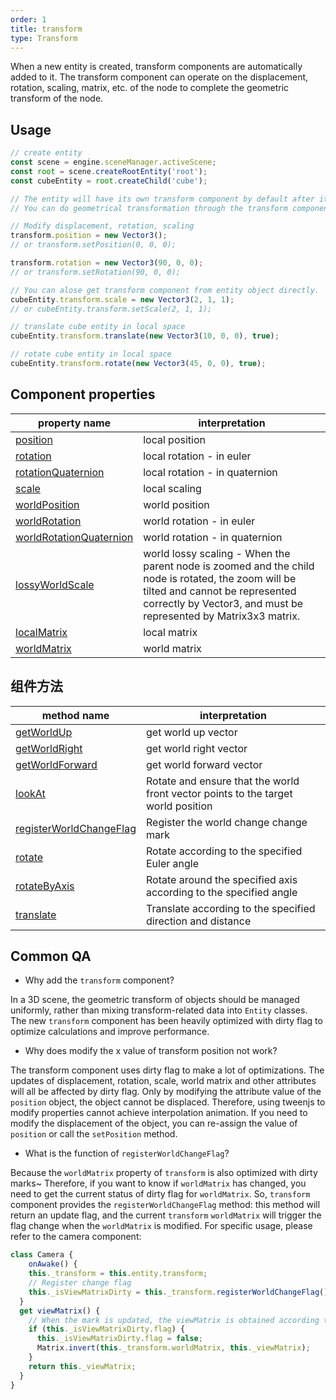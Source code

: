 ```yaml
---
order: 1
title: transform
type: Transform
---
```


When a new entity is created, transform components are automatically added to it. The transform component can operate on the displacement, rotation, scaling, matrix, etc. of the node to complete the geometric transform of the node.

<playground src="transform-basic.ts"></playground>

## Usage
```typescript
// create entity
const scene = engine.sceneManager.activeScene;
const root = scene.createRootEntity('root');
const cubeEntity = root.createChild('cube');

// The entity will have its own transform component by default after it is created
// You can do geometrical transformation through the transform component api

// Modify displacement, rotation, scaling
transform.position = new Vector3();
// or transform.setPosition(0, 0, 0);

transform.rotation = new Vector3(90, 0, 0);
// or transform.setRotation(90, 0, 0);

// You can alose get transform component from entity object directly.
cubeEntity.transform.scale = new Vector3(2, 1, 1);
// or cubeEntity.transform.setScale(2, 1, 1);

// translate cube entity in local space
cubeEntity.transform.translate(new Vector3(10, 0, 0), true);

// rotate cube entity in local space
cubeEntity.transform.rotate(new Vector3(45, 0, 0), true);

```


## Component properties
| property name | interpretation |
| --- | --- |
| [position]($%7Bapi%7Dcore/Transform#position) | local position |
| [rotation]($%7Bapi%7Dcore/Transform#rotation) | local rotation - in euler |
| [rotationQuaternion]($%7Bapi%7Dcore/Transform#rotationquaternion) | local rotation - in quaternion |
| [scale]($%7Bapi%7Dcore/Transform#scale) | local scaling |
| [worldPosition]($%7Bapi%7Dcore/Transform#worldPosition) | world position |
| [worldRotation]($%7Bapi%7Dcore/Transform#worldRotation) | world rotation - in euler |
| [worldRotationQuaternion]($%7Bapi%7Dcore/Transform#worldRotationQuaternion) | world rotation - in quaternion |
| [lossyWorldScale]($%7Bapi%7Dcore/Transform#lossyWorldScale) | world lossy scaling - When the parent node is zoomed and the child node is rotated, the zoom will be tilted and cannot be represented correctly by Vector3, and must be represented by Matrix3x3 matrix. |
| [localMatrix]($%7Bapi%7Dcore/Transform#localMatrix) | local matrix |
| [worldMatrix]($%7Bapi%7Dcore/Transform#worldMatrix) | world matrix |



## 组件方法
| method name | interpretation |
| --- | --- |
| [getWorldUp]($%7Bapi%7Dcore/Transform#getWorldUp) | get world up vector |
| [getWorldRight]($%7Bapi%7Dcore/Transform#getWorldRight) | get world right vector |
| [getWorldForward]($%7Bapi%7Dcore/Transform#getWorldForward) | get world forward vector |
| [lookAt]($%7Bapi%7Dcore/Transform#lookAt) | Rotate and ensure that the world front vector points to the target world position |
| [registerWorldChangeFlag]($%7Bapi%7Dcore/Transform#registerWorldChangeFlag) | Register the world change change mark|
| [rotate]($%7Bapi%7Dcore/Transform#rotate) | Rotate according to the specified Euler angle |
| [rotateByAxis]($%7Bapi%7Dcore/Transform#rotateByAxis) | Rotate around the specified axis according to the specified angle |
| [translate]($%7Bapi%7Dcore/Transform#translate) | Translate according to the specified direction and distance |



## Common QA

- Why add the `transform` component?

In a 3D scene, the geometric transform of objects should be managed uniformly, rather than mixing transform-related data into `Entity` classes.
The new `transform` component has been heavily optimized with dirty flag to optimize calculations and improve performance.
​

- Why does modify the x value of transform position not work?

The transform component uses dirty flag to make a lot of optimizations. The updates of displacement, rotation, scale, world matrix and other attributes will all be affected by dirty flag. Only by modifying the attribute value of the `position` object, the object cannot be displaced. Therefore, using tweenjs to modify properties cannot achieve interpolation animation.
If you need to modify the displacement of the object, you can re-assign the value of `position` or call the `setPosition` method.


- What is the function of `registerWorldChangeFlag`?

Because the `worldMatrix` property of `transform` is also optimized with dirty marks~
Therefore, if you want to know if `worldMatrix` has changed, you need to get the current status of dirty flag for `worldMatrix`.
So, `transform` component provides the `registerWorldChangeFlag` method: this method will return an update flag, and the current `transform` `worldMatrix` will trigger the flag change when the `worldMatrix` is modified.
For specific usage, please refer to the camera component:

```typescript
class Camera {
	onAwake() {
  	this._transform = this.entity.transform;
    // Register change flag
    this._isViewMatrixDirty = this._transform.registerWorldChangeFlag();
  }
  get viewMatrix() {
    // When the mark is updated, the viewMatrix is ​​obtained according to the worldMatrix~
  	if (this._isViewMatrixDirty.flag) {
      this._isViewMatrixDirty.flag = false;
      Matrix.invert(this._transform.worldMatrix, this._viewMatrix);
    }
    return this._viewMatrix;
  }
}
```
